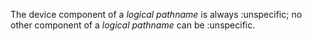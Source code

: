  

The device component of a *logical pathname* is always :unspecific; no other component of a *logical pathname* can be :unspecific. 

